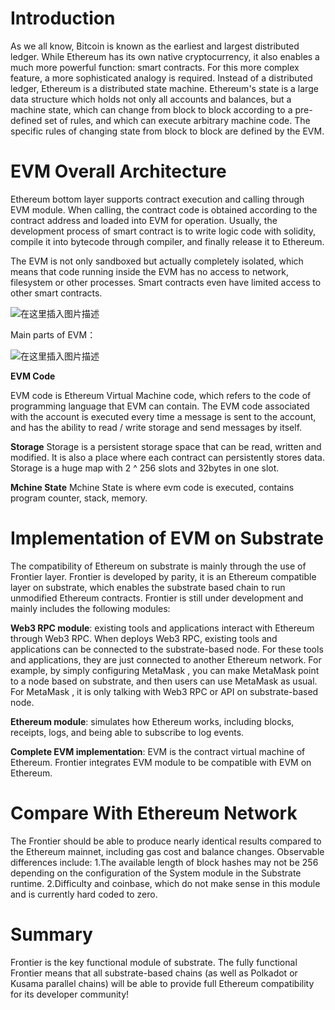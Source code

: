 # Introduction
As we all know, Bitcoin is known as the earliest and largest distributed ledger. While Ethereum has its own native cryptocurrency, it also enables a much more powerful function: smart contracts. For this more complex feature, a more sophisticated analogy is required. Instead of a distributed ledger, Ethereum is a distributed state machine. Ethereum's state is a large data structure which holds not only all accounts and balances, but a machine state, which can change from block to block according to a pre-defined set of rules, and which can execute arbitrary machine code. The specific rules of changing state from block to block are defined by the EVM.


# EVM Overall Architecture

Ethereum bottom layer supports contract execution and calling through EVM module. When calling, the contract code is obtained according to the contract address and loaded into EVM for operation. Usually, the development process of smart contract is to write logic code with solidity, compile it into bytecode through compiler, and finally release it to Ethereum.

The EVM is not only sandboxed but actually completely isolated, which means that code running inside the EVM has no access to network, filesystem or other processes. Smart contracts even have limited access to other smart contracts.

![在这里插入图片描述](https://img-blog.csdnimg.cn/59ec48be1ff14530841d6f59e338115e.png?x-oss-process=image/watermark,type_ZmFuZ3poZW5naGVpdGk,shadow_10,text_aHR0cHM6Ly9ibG9nLmNzZG4ubmV0L3l6cGJyaWdodA==,size_16,color_FFFFFF,t_70)

Main parts of EVM：

![在这里插入图片描述](https://img-blog.csdnimg.cn/96db5d3f65294eeaa6120794a7eaeae5.png?x-oss-process=image/watermark,type_ZmFuZ3poZW5naGVpdGk,shadow_10,text_aHR0cHM6Ly9ibG9nLmNzZG4ubmV0L3l6cGJyaWdodA==,size_16,color_FFFFFF,t_70)


**EVM Code**

EVM code is Ethereum Virtual Machine code, which refers to the code of programming language that EVM can contain. The EVM code associated with the account is executed every time a message is sent to the account, and has the ability to read / write storage and send messages by itself.

**Storage**
Storage is a persistent storage space that can be read, written and modified. It is also a place where each contract can persistently stores data. Storage is a huge map with 2 ^ 256 slots and 32bytes in one slot.

**Mchine State**
Mchine State is where evm code is executed, contains program counter, stack, memory.

# Implementation of EVM on Substrate

The compatibility of Ethereum on substrate is mainly through the use of  Frontier layer. Frontier is developed by parity, it is an Ethereum compatible layer on substrate, which enables the substrate based chain to run unmodified Ethereum contracts. Frontier is still under development and mainly includes the following modules:


**Web3 RPC module**: existing tools and applications interact with Ethereum through Web3 RPC. When deploys Web3 RPC, existing tools and applications can be connected to the substrate-based node. For these tools and applications, they are just connected to another Ethereum network. For example, by simply configuring MetaMask , you can make MetaMask point to a node based on substrate, and then users can use MetaMask as usual. For MetaMask , it is only talking with Web3 RPC or API on substrate-based node.


**Ethereum module**: simulates how Ethereum works, including blocks, receipts, logs, and being able to subscribe to log events.


**Complete EVM implementation**: EVM is the contract virtual machine of Ethereum. Frontier integrates EVM module to be compatible with EVM on Ethereum.

# Compare With Ethereum Network
The Frontier should be able to produce nearly identical results compared to the Ethereum mainnet, including gas cost and balance changes.
Observable differences include:
1.The available length of block hashes may not be 256 depending on the configuration of the System module in the Substrate runtime.
2.Difficulty and coinbase, which do not make sense in this module and is currently hard coded to zero.




# Summary

Frontier is the key functional module of substrate. The fully functional Frontier means that all substrate-based chains (as well as Polkadot or Kusama parallel chains) will be able to provide full Ethereum compatibility for its developer community!
